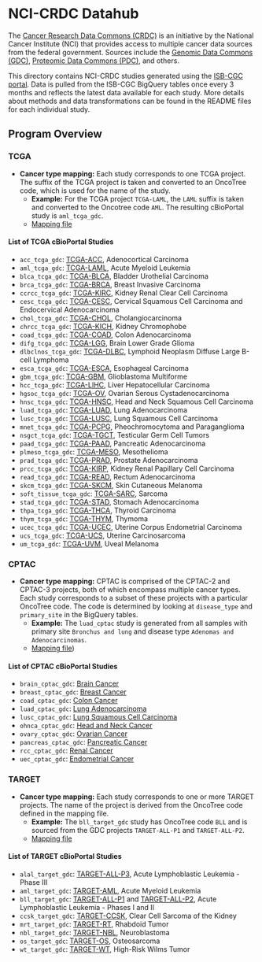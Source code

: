 # NCI-CRDC Datahub

The [Cancer Research Data Commons (CRDC)](https://datacommons.cancer.gov/) is an initiative by the National Cancer Institute (NCI) that provides access to multiple cancer data sources from the federal government. Sources include the [Genomic Data Commons (GDC)](https://gdc.cancer.gov/), [Proteomic Data Commons (PDC)](https://proteomic.datacommons.cancer.gov/pdc/), and others.

This directory contains NCI-CRDC studies generated using the [ISB-CGC portal](https://isb-cgc.appspot.com/). Data is pulled from the ISB-CGC BigQuery tables once every 3 months and reflects the latest data available for each study. More details about methods and data transformations can be found in the README files for each individual study.

## Program Overview

### TCGA

- **Cancer type mapping:** Each study corresponds to one TCGA project. The suffix of the TCGA project is taken and converted to an OncoTree code, which is used for the name of the study.
    - **Example:** For the TCGA project `TCGA-LAML`, the `LAML` suffix is taken and converted to the Oncotree code `AML`. The resulting cBioPortal study is `aml_tcga_gdc`.
    - [Mapping file](https://github.com/cBioPortal/nci-crdc-pipeline/blob/main/resources/oncotree_mappings/tcga.txt)

#### List of TCGA cBioPortal Studies

- `acc_tcga_gdc`: [TCGA-ACC](https://portal.gdc.cancer.gov/projects/TCGA-ACC), Adenocortical Carcinoma
- `aml_tcga_gdc`: [TCGA-LAML](https://portal.gdc.cancer.gov/projects/TCGA-LAML), Acute Myeloid Leukemia
- `blca_tcga_gdc`: [TCGA-BLCA](https://portal.gdc.cancer.gov/projects/TCGA-BLCA), Bladder Urothelial Carcinoma
- `brca_tcga_gdc`: [TCGA-BRCA](https://portal.gdc.cancer.gov/projects/TCGA-BRCA), Breast Invasive Carcinoma
- `ccrcc_tcga_gdc`: [TCGA-KIRC](https://portal.gdc.cancer.gov/projects/TCGA-KIRC), Kidney Renal Clear Cell Carcinoma
- `cesc_tcga_gdc`: [TCGA-CESC](https://portal.gdc.cancer.gov/projects/TCGA-CESC), Cervical Squamous Cell Carcinoma and Endocervical Adenocarcinoma
- `chol_tcga_gdc`: [TCGA-CHOL](https://portal.gdc.cancer.gov/projects/TCGA-CHOL), Cholangiocarcinoma
- `chrcc_tcga_gdc`: [TCGA-KICH](https://portal.gdc.cancer.gov/projects/TCGA-KICH), Kidney Chromophobe
- `coad_tcga_gdc`: [TCGA-COAD](https://portal.gdc.cancer.gov/projects/TCGA-COAD), Colon Adenocarcinoma
- `difg_tcga_gdc`: [TCGA-LGG](https://portal.gdc.cancer.gov/projects/TCGA-LGG), Brain Lower Grade Glioma
- `dlbclnos_tcga_gdc`: [TCGA-DLBC](https://portal.gdc.cancer.gov/projects/TCGA-DLBC), Lymphoid Neoplasm Diffuse Large B-cell Lymphoma
- `esca_tcga_gdc`: [TCGA-ESCA](https://portal.gdc.cancer.gov/projects/TCGA-ESCA), Esophageal Carcinoma
- `gbm_tcga_gdc`: [TCGA-GBM](https://portal.gdc.cancer.gov/projects/TCGA-GBM), Glioblastoma Multiforme
- `hcc_tcga_gdc`: [TCGA-LIHC](https://portal.gdc.cancer.gov/projects/TCGA-LIHC), Liver Hepatocellular Carcinoma
- `hgsoc_tcga_gdc`: [TCGA-OV](https://portal.gdc.cancer.gov/projects/TCGA-OV), Ovarian Serous Cystadenocarcinoma
- `hnsc_tcga_gdc`: [TCGA-HNSC](https://portal.gdc.cancer.gov/projects/TCGA-HNSC), Head and Neck Squamous Cell Carcinoma
- `luad_tcga_gdc`: [TCGA-LUAD](https://portal.gdc.cancer.gov/projects/TCGA-LUAD), Lung Adenocarcinoma
- `lusc_tcga_gdc`: [TCGA-LUSC](https://portal.gdc.cancer.gov/projects/TCGA-LUSC), Lung Squamous Cell Carcinoma
- `mnet_tcga_gdc`: [TCGA-PCPG](https://portal.gdc.cancer.gov/projects/TCGA-PCPG), Pheochromocytoma and Paraganglioma
- `nsgct_tcga_gdc`: [TCGA-TGCT](https://portal.gdc.cancer.gov/projects/TCGA-TGCT), Testicular Germ Cell Tumors
- `paad_tcga_gdc`: [TCGA-PAAD](https://portal.gdc.cancer.gov/projects/TCGA-PAAD), Pancreatic Adenocarcinoma
- `plmeso_tcga_gdc`: [TCGA-MESO](https://portal.gdc.cancer.gov/projects/TCGA-MESO),	Mesothelioma
- `prad_tcga_gdc`: [TCGA-PRAD](https://portal.gdc.cancer.gov/projects/TCGA-PRAD), Prostate Adenocarcinoma
- `prcc_tcga_gdc`: [TCGA-KIRP](https://portal.gdc.cancer.gov/projects/TCGA-KIRP), Kidney Renal Papillary Cell Carcinoma
- `read_tcga_gdc`: [TCGA-READ](https://portal.gdc.cancer.gov/projects/TCGA-READ), Rectum Adenocarcinoma
- `skcm_tcga_gdc`: [TCGA-SKCM](https://portal.gdc.cancer.gov/projects/TCGA-SKCM), Skin Cutaneous Melanoma
- `soft_tissue_tcga_gdc`: [TCGA-SARC](https://portal.gdc.cancer.gov/projects/TCGA-SARC), Sarcoma
- `stad_tcga_gdc`: [TCGA-STAD](https://portal.gdc.cancer.gov/projects/TCGA-STAD), Stomach Adenocarcinoma
- `thpa_tcga_gdc`: [TCGA-THCA](https://portal.gdc.cancer.gov/projects/TCGA-THCA), Thyroid Carcinoma
- `thym_tcga_gdc`: [TCGA-THYM](https://portal.gdc.cancer.gov/projects/TCGA-THYM), Thymoma
- `ucec_tcga_gdc`: [TCGA-UCEC](https://portal.gdc.cancer.gov/projects/TCGA-UCEC), Uterine Corpus Endometrial Carcinoma
- `ucs_tcga_gdc`: [TCGA-UCS](https://portal.gdc.cancer.gov/projects/TCGA-UCS), Uterine Carcinosarcoma
- `um_tcga_gdc`: [TCGA-UVM](https://portal.gdc.cancer.gov/projects/TCGA-UVM), Uveal Melanoma

### CPTAC

- **Cancer type mapping:** CPTAC is comprised of the CPTAC-2 and CPTAC-3 projects, both of which encompass multiple cancer types. Each study corresponds to a subset of these projects with a particular OncoTree code. The code is determined by looking at `disease_type` and `primary_site` in the BigQuery tables.
    - **Example:** The `luad_cptac` study is generated from all samples with primary site `Bronchus and lung` and disease type `Adenomas and Adenocarcinomas`.
    - [Mapping file](https://github.com/cBioPortal/nci-crdc-pipeline/blob/main/resources/oncotree_mappings/cptac.txt))

#### List of CPTAC cBioPortal Studies

- `brain_cptac_gdc`: [Brain Cancer](https://portal.gdc.cancer.gov/repository?facetTab=cases&filters=%7B%22op%22%3A%22and%22%2C%22content%22%3A%5B%7B%22op%22%3A%22in%22%2C%22content%22%3A%7B%22field%22%3A%22cases.primary_site%22%2C%22value%22%3A%5B%22brain%22%5D%7D%7D%2C%7B%22op%22%3A%22in%22%2C%22content%22%3A%7B%22field%22%3A%22cases.project.program.name%22%2C%22value%22%3A%5B%22CPTAC%22%5D%7D%7D%5D%7D)
- `breast_cptac_gdc`: [Breast Cancer](https://portal.gdc.cancer.gov/repository?facetTab=cases&filters=%7B%22op%22%3A%22and%22%2C%22content%22%3A%5B%7B%22op%22%3A%22in%22%2C%22content%22%3A%7B%22field%22%3A%22cases.primary_site%22%2C%22value%22%3A%5B%22breast%22%5D%7D%7D%2C%7B%22op%22%3A%22in%22%2C%22content%22%3A%7B%22field%22%3A%22cases.project.program.name%22%2C%22value%22%3A%5B%22CPTAC%22%5D%7D%7D%5D%7D)
- `coad_cptac_gdc`: [Colon Cancer](https://portal.gdc.cancer.gov/repository?facetTab=cases&filters=%7B%22op%22%3A%22and%22%2C%22content%22%3A%5B%7B%22op%22%3A%22in%22%2C%22content%22%3A%7B%22field%22%3A%22cases.primary_site%22%2C%22value%22%3A%5B%22colon%22%5D%7D%7D%2C%7B%22op%22%3A%22in%22%2C%22content%22%3A%7B%22field%22%3A%22cases.project.program.name%22%2C%22value%22%3A%5B%22CPTAC%22%5D%7D%7D%5D%7D)
- `luad_cptac_gdc`: [Lung Adenocarcinoma](https://portal.gdc.cancer.gov/repository?facetTab=cases&filters=%7B%22op%22%3A%22and%22%2C%22content%22%3A%5B%7B%22op%22%3A%22in%22%2C%22content%22%3A%7B%22field%22%3A%22cases.disease_type%22%2C%22value%22%3A%5B%22adenomas%20and%20adenocarcinomas%22%5D%7D%7D%2C%7B%22op%22%3A%22in%22%2C%22content%22%3A%7B%22field%22%3A%22cases.primary_site%22%2C%22value%22%3A%5B%22bronchus%20and%20lung%22%5D%7D%7D%2C%7B%22op%22%3A%22in%22%2C%22content%22%3A%7B%22field%22%3A%22cases.project.program.name%22%2C%22value%22%3A%5B%22CPTAC%22%5D%7D%7D%5D%7D)
- `lusc_cptac_gdc`: [Lung Squamous Cell Carcinoma](https://portal.gdc.cancer.gov/repository?facetTab=cases&filters=%7B%22op%22%3A%22and%22%2C%22content%22%3A%5B%7B%22op%22%3A%22in%22%2C%22content%22%3A%7B%22field%22%3A%22cases.disease_type%22%2C%22value%22%3A%5B%22squamous%20cell%20neoplasms%22%5D%7D%7D%2C%7B%22op%22%3A%22in%22%2C%22content%22%3A%7B%22field%22%3A%22cases.primary_site%22%2C%22value%22%3A%5B%22bronchus%20and%20lung%22%5D%7D%7D%2C%7B%22op%22%3A%22in%22%2C%22content%22%3A%7B%22field%22%3A%22cases.project.program.name%22%2C%22value%22%3A%5B%22CPTAC%22%5D%7D%7D%5D%7D)
- `ohnca_cptac_gdc`: [Head and Neck Cancer](https://portal.gdc.cancer.gov/repository?facetTab=cases&filters=%7B%22op%22%3A%22and%22%2C%22content%22%3A%5B%7B%22op%22%3A%22in%22%2C%22content%22%3A%7B%22field%22%3A%22cases.primary_site%22%2C%22value%22%3A%5B%22other%20and%20ill-defined%20sites%22%5D%7D%7D%2C%7B%22op%22%3A%22in%22%2C%22content%22%3A%7B%22field%22%3A%22cases.project.program.name%22%2C%22value%22%3A%5B%22CPTAC%22%5D%7D%7D%5D%7D)
- `ovary_cptac_gdc`: [Ovarian Cancer](https://portal.gdc.cancer.gov/repository?facetTab=cases&filters=%7B%22op%22%3A%22and%22%2C%22content%22%3A%5B%7B%22op%22%3A%22in%22%2C%22content%22%3A%7B%22field%22%3A%22cases.primary_site%22%2C%22value%22%3A%5B%22other%20and%20unspecified%20female%20genital%20organs%22%2C%22ovary%22%2C%22rectum%22%2C%22retroperitoneum%20and%20peritoneum%22%5D%7D%7D%2C%7B%22op%22%3A%22in%22%2C%22content%22%3A%7B%22field%22%3A%22cases.project.program.name%22%2C%22value%22%3A%5B%22CPTAC%22%5D%7D%7D%5D%7D)
- `pancreas_cptac_gdc`: [Pancreatic Cancer](https://portal.gdc.cancer.gov/repository?facetTab=files&filters=%7B%22op%22%3A%22and%22%2C%22content%22%3A%5B%7B%22op%22%3A%22in%22%2C%22content%22%3A%7B%22field%22%3A%22cases.primary_site%22%2C%22value%22%3A%5B%22pancreas%22%5D%7D%7D%2C%7B%22op%22%3A%22in%22%2C%22content%22%3A%7B%22field%22%3A%22cases.project.program.name%22%2C%22value%22%3A%5B%22CPTAC%22%5D%7D%7D%5D%7D)
- `rcc_cptac_gdc`: [Renal Cancer](https://portal.gdc.cancer.gov/repository?facetTab=cases&filters=%7B%22op%22%3A%22and%22%2C%22content%22%3A%5B%7B%22op%22%3A%22in%22%2C%22content%22%3A%7B%22field%22%3A%22cases.disease_type%22%2C%22value%22%3A%5B%22Adenomas%20and%20Adenocarcinomas%22%5D%7D%7D%2C%7B%22op%22%3A%22in%22%2C%22content%22%3A%7B%22field%22%3A%22cases.primary_site%22%2C%22value%22%3A%5B%22Kidney%22%5D%7D%7D%2C%7B%22op%22%3A%22in%22%2C%22content%22%3A%7B%22field%22%3A%22cases.project.program.name%22%2C%22value%22%3A%5B%22CPTAC%22%5D%7D%7D%5D%7D)
- `uec_cptac_gdc`: [Endometrial Cancer](https://portal.gdc.cancer.gov/repository?facetTab=cases&filters=%7B%22op%22%3A%22and%22%2C%22content%22%3A%5B%7B%22op%22%3A%22in%22%2C%22content%22%3A%7B%22field%22%3A%22cases.disease_type%22%2C%22value%22%3A%5B%22Adenomas%20and%20Adenocarcinomas%22%5D%7D%7D%2C%7B%22op%22%3A%22in%22%2C%22content%22%3A%7B%22field%22%3A%22cases.primary_site%22%2C%22value%22%3A%5B%22Uterus%2C%20NOS%22%5D%7D%7D%2C%7B%22op%22%3A%22in%22%2C%22content%22%3A%7B%22field%22%3A%22cases.project.program.name%22%2C%22value%22%3A%5B%22CPTAC%22%5D%7D%7D%5D%7D)

### TARGET

- **Cancer type mapping:** Each study corresponds to one or more TARGET projects. The name of the project is derived from the OncoTree code defined in the mapping file.
    - **Example:** The `bll_target_gdc` study has OncoTree code `BLL` and is sourced from the GDC projects `TARGET-ALL-P1` and `TARGET-ALL-P2`.
    - [Mapping file](https://github.com/cBioPortal/nci-crdc-pipeline/blob/main/resources/oncotree_mappings/target.txt)

#### List of TARGET cBioPortal Studies

- `alal_target_gdc`: [TARGET-ALL-P3](https://portal.gdc.cancer.gov/projects/TARGET-ALL-P3), Acute Lymphoblastic Leukemia - Phase III
- `aml_target_gdc`: [TARGET-AML](https://portal.gdc.cancer.gov/projects/TARGET-AML), Acute Myeloid Leukemia
- `bll_target_gdc`: [TARGET-ALL-P1](https://portal.gdc.cancer.gov/projects/TARGET-ALL-P1) and [TARGET-ALL-P2](https://portal.gdc.cancer.gov/projects/TARGET-ALL-P2), Acute Lymphoblastic Leukemia - Phases I and II
- `ccsk_target_gdc`: [TARGET-CCSK](https://portal.gdc.cancer.gov/projects/TARGET-CCSK), Clear Cell Sarcoma of the Kidney
- `mrt_target_gdc`: [TARGET-RT](https://portal.gdc.cancer.gov/projects/TARGET-RT), Rhabdoid Tumor
- `nbl_target_gdc`: [TARGET-NBL](https://portal.gdc.cancer.gov/projects/TARGET-NBL), Neuroblastoma
- `os_target_gdc`: [TARGET-OS](https://portal.gdc.cancer.gov/projects/TARGET-OS), Osteosarcoma
- `wt_target_gdc`: [TARGET-WT](https://portal.gdc.cancer.gov/projects/TARGET-WT), High-Risk Wilms Tumor

